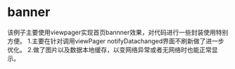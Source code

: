 # banner
该例子主要使用viewpager实现首页bannner效果，对代码进行一些封装使用特别方便。
1.主要在针对调用viewPager notifyDatachanged界面不刷新做了进一步优化。
2.做了图片以及数据本地缓存，以变网络异常或者无网络时也能正常显示。
